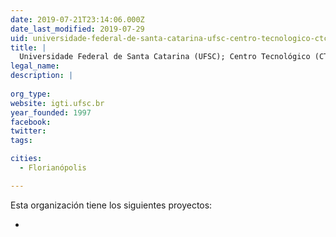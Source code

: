 ```yaml
---
date: 2019-07-21T23:14:06.000Z
date_last_modified: 2019-07-29
uid: universidade-federal-de-santa-catarina-ufsc-centro-tecnologico-ctc-departamento-de-engenharia-e-gestão-do-conhecimento-degc-nucleo-de-estudos-em-inteligencia-gestão-e-tecnologias-para-inovacão-igti
title: |
  Universidade Federal de Santa Catarina (UFSC); Centro Tecnológico (CTC); Departamento de Engenharia e Gestão do Conhecimento (dEGC); Núcleo de Estudos em Inteligência, Gestão e Tecnologias para Inovação (IGTI)
legal_name: 
description: |
  
org_type: 
website: igti.ufsc.br
year_founded: 1997
facebook: 
twitter: 
tags:

cities: 
  - Florianópolis

---
```


Esta organización tiene los siguientes proyectos:

- [](/proyectos/sistema-de-gestão-de-ideias-para-seguranca-publica)
